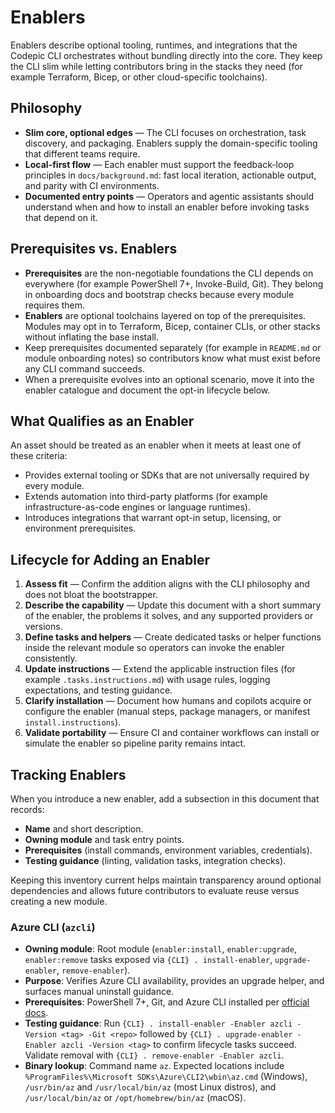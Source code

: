 # Enablers

Enablers describe optional tooling, runtimes, and integrations that the Codepic CLI orchestrates without bundling directly into the core. They keep the CLI slim while letting contributors bring in the stacks they need (for example Terraform, Bicep, or other cloud-specific toolchains).

## Philosophy

- **Slim core, optional edges** — The CLI focuses on orchestration, task discovery, and packaging. Enablers supply the domain-specific tooling that different teams require.
- **Local-first flow** — Each enabler must support the feedback-loop principles in `docs/background.md`: fast local iteration, actionable output, and parity with CI environments.
- **Documented entry points** — Operators and agentic assistants should understand when and how to install an enabler before invoking tasks that depend on it.

## Prerequisites vs. Enablers

- **Prerequisites** are the non-negotiable foundations the CLI depends on everywhere (for example PowerShell 7+, Invoke-Build, Git). They belong in onboarding docs and bootstrap checks because every module requires them.
- **Enablers** are optional toolchains layered on top of the prerequisites. Modules may opt in to Terraform, Bicep, container CLIs, or other stacks without inflating the base install.
- Keep prerequisites documented separately (for example in `README.md` or module onboarding notes) so contributors know what must exist before any CLI command succeeds.
- When a prerequisite evolves into an optional scenario, move it into the enabler catalogue and document the opt-in lifecycle below.

## What Qualifies as an Enabler

An asset should be treated as an enabler when it meets at least one of these criteria:

- Provides external tooling or SDKs that are not universally required by every module.
- Extends automation into third-party platforms (for example infrastructure-as-code engines or language runtimes).
- Introduces integrations that warrant opt-in setup, licensing, or environment prerequisites.

## Lifecycle for Adding an Enabler

1. **Assess fit** — Confirm the addition aligns with the CLI philosophy and does not bloat the bootstrapper.
2. **Describe the capability** — Update this document with a short summary of the enabler, the problems it solves, and any supported providers or versions.
3. **Define tasks and helpers** — Create dedicated tasks or helper functions inside the relevant module so operators can invoke the enabler consistently.
4. **Update instructions** — Extend the applicable instruction files (for example `.tasks.instructions.md`) with usage rules, logging expectations, and testing guidance.
5. **Clarify installation** — Document how humans and copilots acquire or configure the enabler (manual steps, package managers, or manifest `install.instructions`).
6. **Validate portability** — Ensure CI and container workflows can install or simulate the enabler so pipeline parity remains intact.

## Tracking Enablers

When you introduce a new enabler, add a subsection in this document that records:

- **Name** and short description.
- **Owning module** and task entry points.
- **Prerequisites** (install commands, environment variables, credentials).
- **Testing guidance** (linting, validation tasks, integration checks).

Keeping this inventory current helps maintain transparency around optional dependencies and allows future contributors to evaluate reuse versus creating a new module.

### Azure CLI (`azcli`)

- **Owning module**: Root module (`enabler:install`, `enabler:upgrade`, `enabler:remove` tasks exposed via `{CLI} . install-enabler`, `upgrade-enabler`, `remove-enabler`).
- **Purpose**: Verifies Azure CLI availability, provides an upgrade helper, and surfaces manual uninstall guidance.
- **Prerequisites**: PowerShell 7+, Git, and Azure CLI installed per [official docs](https://learn.microsoft.com/cli/azure/install-azure-cli).
- **Testing guidance**: Run `{CLI} . install-enabler -Enabler azcli -Version <tag> -Git <repo>` followed by `{CLI} . upgrade-enabler -Enabler azcli -Version <tag>` to confirm lifecycle tasks succeed. Validate removal with `{CLI} . remove-enabler -Enabler azcli`.
- **Binary lookup**: Command name `az`. Expected locations include `%ProgramFiles%\Microsoft SDKs\Azure\CLI2\wbin\az.cmd` (Windows), `/usr/bin/az` and `/usr/local/bin/az` (most Linux distros), and `/usr/local/bin/az` or `/opt/homebrew/bin/az` (macOS).
